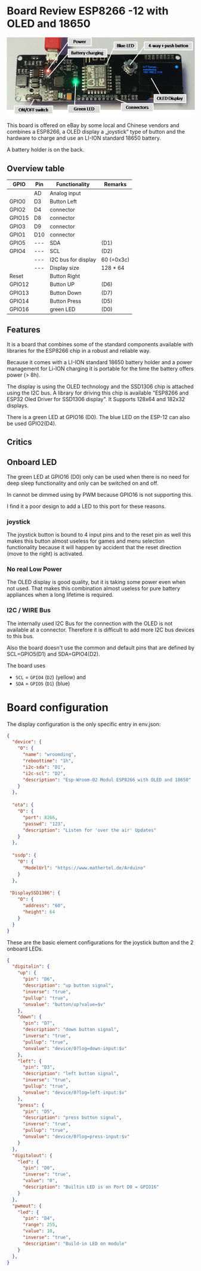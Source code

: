 # Board Review ESP8266 -12 with OLED and 18650

![wroom2.png](/boards/wroom2.png)

This board is offered on eBay by some local and Chinese vendors and combines a ESP8266, a OLED display a „joystick“ type of button and the hardware to charge and use an LI-ION standard 18650 battery.

A battery holder is on the back.

## Overview table

| GPIO   | Pin | Functionality       | Remarks    |
| ------ | --- | ------------------- | ---------- |
|        | AD  | Analog input        |            |
| GPIO0  | D3  | Button Left         |            |
| GPIO2  | D4  | connector           |            |
| GPIO15 | D8  | connector           |            |
| GPIO3  | D9  | connector           |            |
| GPIO1  | D10 | connector           |            |
| GPIO5  | --- | SDA                 | (D1)       |
| GPIO4  | --- | SCL                 | (D2)       |
|        | --- | I2C bus for display | 60 (=0x3c) |
|        | --- | Display size        | 128 * 64   |
| Reset  |     | Button Right        |            |
| GPIO12 |     | Button UP           | (D6)       |
| GPIO13 |     | Button Down         | (D7)       |
| GPIO14 |     | Button Press        | (D5)       |
| GPIO16 |     | green LED           | (D0)       |

## Features

It is a board that combines some of the standard components available with libraries for the ESP8266 chip
in a robust and reliable way.

Because it comes with a LI-ION standard 18650 battery holder and a power management for Li-ION charging it is portable for the time the battery offers power (> 8h).

The display is using the OLED technology and the SSD1306 chip is attached using the I2C bus. A library for driving this chip is available "ESP8266 and ESP32 Oled Driver for SSD1306 display". It Supports 128x64 and 182x32 displays.

There is a green LED at GPIO16 (D0).
The blue LED on the ESP-12 can also be used GPIO2(D4).

## Critics

## Onboard LED

The green LED at GPIO16 (D0) only can be used when there is no need for deep sleep functionality and only can be switched on and off.

In cannot be dimmed using by PWM because GPIO16 is not supporting this.

I find it a poor design to add a LED to this port for these reasons.


### joystick

The joystick button is bound to 4 input pins and to the reset pin as well this makes this button almost useless for games and menu selection functionality because it will happen by accident that the reset direction (move to the right) is activated.

### No real Low Power

The OLED display is good quality, but it is taking some power even when not used.
That makes this combination almost useless for pure battery appliances when a long lifetime is required.

### I2C / WIRE Bus

The internally used I2C Bus for the connection with the OLED is not available at a connector. Therefore it is difficult to add more I2C bus devices to this bus.

Also the board doesn't use the common and default pins that are defined by
SCL=GPIO5(D1) and SDA=GPIO4(D2).

The board uses

* `SCL` = `GPIO4` (`D2`) (yellow) and
* `SDA` = `GPIO5` (`D1`) (blue)

# Board configuration

The display configuration is the only specific entry in env.json:

```JSON
{
  "device": {
    "0": {
      "name": "wroomding",
      "reboottime": "1h",
      "i2c-sda": "D1",
      "i2c-scl": "D2",
      "description": "Esp-Wroom-02 Modul ESP8266 with OLED and 18650"
    }
  },

  "ota": {
    "0": {
      "port": 8266,
      "passwd": "123",
      "description": "Listen for 'over the air' Updates"
    }
  },

  "ssdp": {
    "0": {
      "ModelUrl": "https://www.mathertel.de/Arduino"
    }
  },

 "DisplaySSD1306": {
    "0": {
      "address": "60",
      "height": 64
    }
  }
}
```

These are the basic element configurations for the joystick button and the 2 onboard LEDs.

```JSON
{
  "digitalin": {
    "up": {
      "pin": "D6",
      "description": "up button signal",
      "inverse": "true",
      "pullup": "true",
      "onvalue": "button/up?value=$v"
    },
    "down": {
      "pin": "D7",
      "description": "down button signal",
      "inverse": "true",
      "pullup": "true",
      "onvalue": "device/0?log=down-input:$v"
    },
    "left": {
      "pin": "D3",
      "description": "left button signal",
      "inverse": "true",
      "pullup": "true",
      "onvalue": "device/0?log=left-input:$v"
    },
    "press": {
      "pin": "D5",
      "description": "press button signal",
      "inverse": "true",
      "pullup": "true",
      "onvalue": "device/0?log=press-input:$v"
    }
  },
  "digitalout": {
    "led": {
      "pin": "D0",
      "inverse": "true",
      "value": "0",
      "description": "Builtin LED is on Port D0 = GPIO16"
    }
  },
  "pwmout": {
    "led": {
      "pin": "D4",
      "range": 255,
      "value": 10,
      "inverse": "true",
      "description": "Build-in LED on module"
    }
  },
}
```
